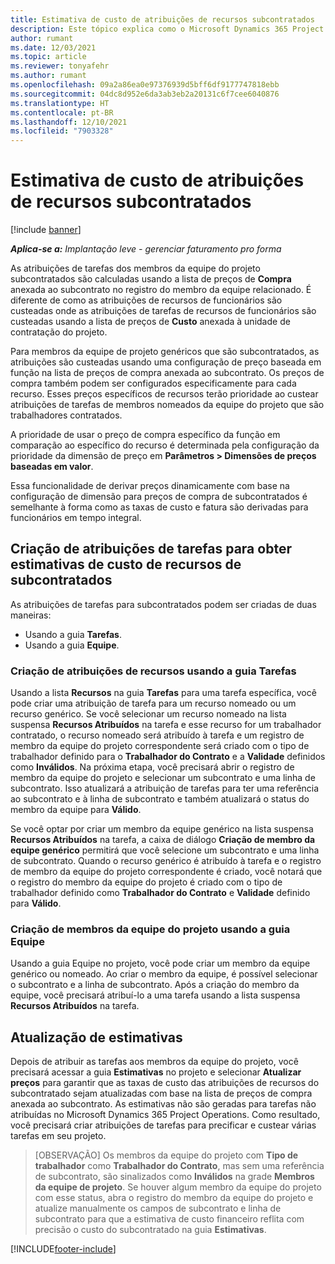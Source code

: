 ```yaml
---
title: Estimativa de custo de atribuições de recursos subcontratados
description: Este tópico explica como o Microsoft Dynamics 365 Project Operations calcula a estimativa de custo de atribuições de recursos subcontratados.
author: rumant
ms.date: 12/03/2021
ms.topic: article
ms.reviewer: tonyafehr
ms.author: rumant
ms.openlocfilehash: 09a2a86ea0e97376939d5bff6df9177747818ebb
ms.sourcegitcommit: 04dc8d952e6da3ab3eb2a20131c6f7cee6040876
ms.translationtype: HT
ms.contentlocale: pt-BR
ms.lasthandoff: 12/10/2021
ms.locfileid: "7903328"
---
```

# <a name="cost-estimation-of-subcontracted-resource-assignments"></a>Estimativa de custo de atribuições de recursos subcontratados

[!include [banner](../../includes/dataverse-preview.md)]

_**Aplica-se a:** Implantação leve - gerenciar faturamento pro forma_

As atribuições de tarefas dos membros da equipe do projeto subcontratados são calculadas usando a lista de preços de **Compra** anexada ao subcontrato no registro do membro da equipe relacionado. É diferente de como as atribuições de recursos de funcionários são custeadas onde as atribuições de tarefas de recursos de funcionários são custeadas usando a lista de preços de **Custo** anexada à unidade de contratação do projeto. 

Para membros da equipe de projeto genéricos que são subcontratados, as atribuições são custeadas usando uma configuração de preço baseada em função na lista de preços de compra anexada ao subcontrato. Os preços de compra também podem ser configurados especificamente para cada recurso. Esses preços específicos de recursos terão prioridade ao custear atribuições de tarefas de membros nomeados da equipe do projeto que são trabalhadores contratados. 

A prioridade de usar o preço de compra específico da função em comparação ao específico do recurso é determinada pela configuração da prioridade da dimensão de preço em **Parâmetros > Dimensões de preços baseadas em valor**.

Essa funcionalidade de derivar preços dinamicamente com base na configuração de dimensão para preços de compra de subcontratados é semelhante à forma como as taxas de custo e fatura são derivadas para funcionários em tempo integral. 

## <a name="creating-task-assignments-for-getting-cost-estimates-of-subcontractor-resources"></a>Criação de atribuições de tarefas para obter estimativas de custo de recursos de subcontratados

As atribuições de tarefas para subcontratados podem ser criadas de duas maneiras: 
- Usando a guia **Tarefas**.
- Usando a guia **Equipe**.

### <a name="creating-resources-assignments-using-the-tasks-tab"></a>Criação de atribuições de recursos usando a guia Tarefas
Usando a lista **Recursos** na guia **Tarefas** para uma tarefa específica, você pode criar uma atribuição de tarefa para um recurso nomeado ou um recurso genérico. Se você selecionar um recurso nomeado na lista suspensa **Recursos Atribuídos** na tarefa e esse recurso for um trabalhador contratado, o recurso nomeado será atribuído à tarefa e um registro de membro da equipe do projeto correspondente será criado com o tipo de trabalhador definido para o **Trabalhador do Contrato** e a **Validade** definidos como **Inválidos**. Na próxima etapa, você precisará abrir o registro de membro da equipe do projeto e selecionar um subcontrato e uma linha de subcontrato. Isso atualizará a atribuição de tarefas para ter uma referência ao subcontrato e à linha de subcontrato e também atualizará o status do membro da equipe para **Válido**.

Se você optar por criar um membro da equipe genérico na lista suspensa **Recursos Atribuídos** na tarefa, a caixa de diálogo **Criação de membro da equipe genérico** permitirá que você selecione um subcontrato e uma linha de subcontrato. Quando o recurso genérico é atribuído à tarefa e o registro de membro da equipe do projeto correspondente é criado, você notará que o registro do membro da equipe do projeto é criado com o tipo de trabalhador definido como **Trabalhador do Contrato** e **Validade** definido para **Válido**.

### <a name="creating-project-team-members-using-the-team-tab"></a>Criação de membros da equipe do projeto usando a guia Equipe
Usando a guia Equipe no projeto, você pode criar um membro da equipe genérico ou nomeado. Ao criar o membro da equipe, é possível selecionar o subcontrato e a linha de subcontrato. Após a criação do membro da equipe, você precisará atribuí-lo a uma tarefa usando a lista suspensa **Recursos Atribuídos** na tarefa. 

## <a name="updating-estimates"></a>Atualização de estimativas
Depois de atribuir as tarefas aos membros da equipe do projeto, você precisará acessar a guia **Estimativas** no projeto e selecionar **Atualizar preços** para garantir que as taxas de custo das atribuições de recursos do subcontratado sejam atualizadas com base na lista de preços de compra anexada ao subcontrato. As estimativas não são geradas para tarefas não atribuídas no Microsoft Dynamics 365 Project Operations. Como resultado, você precisará criar atribuições de tarefas para precificar e custear várias tarefas em seu projeto. 

> [OBSERVAÇÃO] Os membros da equipe do projeto com **Tipo de trabalhador** como **Trabalhador do Contrato**, mas sem uma referência de subcontrato, são sinalizados como **Inválidos** na grade **Membros da equipe de projeto**. Se houver algum membro da equipe do projeto com esse status, abra o registro do membro da equipe do projeto e atualize manualmente os campos de subcontrato e linha de subcontrato para que a estimativa de custo financeiro reflita com precisão o custo do subcontratado na guia **Estimativas**. 


[!INCLUDE[footer-include](../../includes/footer-banner.md)]
